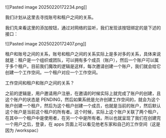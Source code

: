 ![[Pasted image 20250220172234.png]]

我们计划从这里去寻找账号和租户之间的关系。

我们先来看这里的添加按钮，通过对网络的监听，我们发现该按钮绑定的是下述的接口：

![[Pasted image 20250220172407.png]]




租户和账号之间的关系，账号和租户之间的关系实际上是多对多的关系，具体来说就是：租户是一个组织或团队，可以拥有多个成员（账户），然后一个账户可以属于多个租户。目前我们魔改的逻辑是这样，每次邀请创建一个账户，我们就会给它创建一个工作空间。一个租户对应一个工作空间。

工作空间和租户和账户之间的关系？




之前的逻辑是，用户邀请用户注册，在邀请的时候实际上就完成了账户的创建，且这个账户的状态是 PENDING，然后如果系统是允许创建工作空间的，就会为这个账户创建一个租户，然后为这个租户创建一个成员，也就是当前的账户，然后默认这个账户是当前这个租户的所有者。这个时候，实际上这个账户关联了两个租户，在其中一个租户中是使用者，在另一个中是所有者。所以也就呈现了我们在创建完一个用户之后，登录，在 apps 页面上可以看见他老东家和自己的工作空间（这是因为 /workspac）